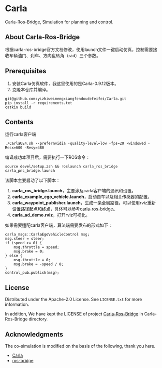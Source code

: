 # Carla
Carla-Ros-Bridge, Simulation for planning and control.

<a name="readme-top"></a>


<!-- ABOUT THE PROJECT -->
## About Carla-Ros-Bridge
根据carla-ros-bridge官方文档修改，使用launch文件一键启动仿真，控制需要接收车辆油门、刹车、方向盘转角（rad）三个参数。  

<!-- GETTING STARTED -->

## Prerequisites

1. 安装Carla仿真软件，我这里使用的是Carla-0.9.12版本。
2. 克隆本仓库并编译。
```
git@github.com:yizhiweimengxiangfendoudefeifei/Carla.git
pip install -r requirements.txt
catkin build
```
## Contents
运行carla客户端
```
./CarlaUE4.sh --prefernvidia -quality-level=low -fps=20 -windowed -Resx=600 -Resy=480
```

编译成功本项目后，需要执行一下ROS命令：
```
source devel/setup.zsh && roslaunch carla_ros_bridge carla_pnc_bridge.launch
```
该脚本主要启动了以下脚本：
1. **carla_ros_bridge.launch**，主要涉及carla客户端的通讯和设置。  
2. **carla_example_ego_vehicle.launch**，启动自车以及相关传感器的配置。  
3. **carla_waypoint_publisher.launch**，生成一条全局路径，可以使用rviz重新设置路径起点和终点，具体可以参考[carla-ros-bridge](https://carla.readthedocs.io/projects/ros-bridge/en/latest/carla_waypoints)。
4. **carla_ad_demo.rviz**，打开rviz可视化。   

如果需要适配carla客户端，算法端需要发布的形式如下：
```
carla_msgs::CarlaEgoVehicleControl msg;
msg.steer = steer;
if (speed >= 0) {
    msg.throttle = speed;
    msg.brake = 0;
} else {
    msg.throttle = 0;
    msg.brake = -speed / 8;
}
control_pub.publish(msg);
```






<!-- LICENSE -->
## License

Distributed under the Apache-2.0 License. See `LICENSE.txt` for more information.

In addition, We have kept the LICENSE of project [Carla-Ros-Bridge](https://github.com/yizhiweimengxiangfendoudefeifei/Carla) in Carla-Ros-Bridge directory.





<!-- ACKNOWLEDGMENTS -->
## Acknowledgments

The co-simulation is modified on the basis of the following, thank you here.

* [Carla](https://github.com/carla-simulator/carla)
* [ros-bridge](https://github.com/carla-simulator/ros-bridge)



